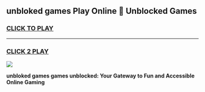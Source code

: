 
## unbloked games Play Online 👋 Unblocked Games
<h3>
<a href="https://premium.freeplayer.one?title=unbloked_games&ref=19F">CLICK TO PLAY</a></h3>
<hr>

<h3>
<a href="https://premium.freeplayer.one?title=unbloked_games&ref=19F">CLICK 2 PLAY</a>
  
</h3>

<a href="https://premium.freeplayer.one?title=unbloked_games&ref=19F"><img src="https://clearcache.store/games.png"></a>


**unbloked games games unblocked: Your Gateway to Fun and Accessible Online Gaming**
